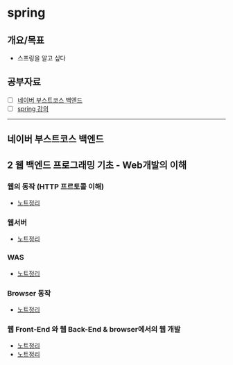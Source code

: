 # spring

## 개요/목표
- 스프링을 알고 싶다

## 공부자료
- [ ] [네이버 부스트코스 백엔드](https://www.boostcourse.org/web326/joinLectures/28762)
- [ ] [spring 강의](https://www.inflearn.com/course/%EC%8A%A4%ED%94%84%EB%A7%81-%ED%94%84%EB%A0%88%EC%9E%84%EC%9B%8C%ED%81%AC_renew/dashboard)

---
## 네이버 부스트코스 백엔드

## 2 웹 백엔드 프로그래밍 기초 - Web개발의 이해
### 웹의 동작 (HTTP 프르토콜 이해)
- [노트정리](https://truth-exoplanet-99c.notion.site/HTTP-e8f1097b78764bdf8d3bbec44dc3e85a)

### 웹서버
- [노트정리](https://truth-exoplanet-99c.notion.site/ff2c1e5b03394bdaaba106b6537151fb)

### WAS
- [노트정리](https://truth-exoplanet-99c.notion.site/WAS-5c5b65b57ed147669af6e05c81c44db3)

### Browser 동작
- [노트정리](https://truth-exoplanet-99c.notion.site/browser-469f04c021414fb296f8a5b67d2d20cc)

### 웹 Front-End 와 웹 Back-End & browser에서의 웹 개발
- [노트정리](https://truth-exoplanet-99c.notion.site/Front-End-Back-End-c3eeef844f5d4e78a3499b28d52b81a2)
- [노트정리](https://truth-exoplanet-99c.notion.site/browser-eb5464f1b64a457e8a7fb3167f54bb43)
